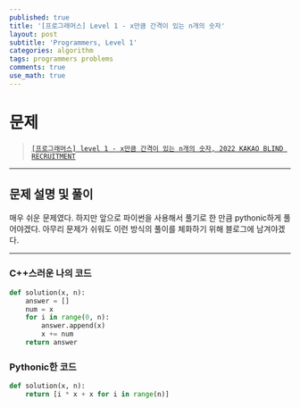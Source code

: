 ```yaml
---
published: true
title: '[프로그래머스] Level 1 - x만큼 간격이 있는 n개의 숫자'
layout: post
subtitle: 'Programmers, Level 1'
categories: algorithm
tags: programmers problems
comments: true
use_math: true
---
```


# **문제**

> [`[프로그래머스] level 1 - x만큼 간격이 있는 n개의 숫자, 2022 KAKAO BLIND RECRUITMENT`](https://programmers.co.kr/learn/courses/30/lessons/12954)

---
## **문제 설명 및 풀이**

매우 쉬운 문제였다. 하지만 앞으로 파이썬을 사용해서 풀기로 한 만큼 pythonic하게 풀어야겠다. 아무리 문제가 쉬워도 이런 방식의 풀이를 체화하기 위해 블로그에 남겨야겠다.


---
### C++스러운 나의 코드
```python
def solution(x, n):
    answer = []
    num = x
    for i in range(0, n):
        answer.append(x)
        x += num
    return answer
```

### Pythonic한 코드
```python
def solution(x, n):
    return [i * x + x for i in range(n)]
```
